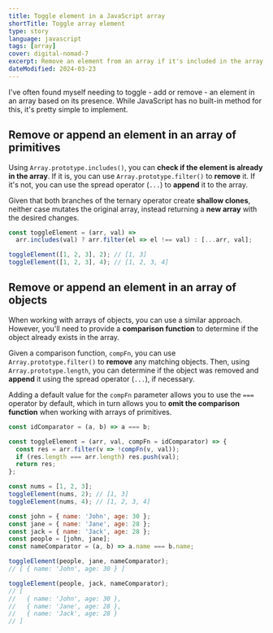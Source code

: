 ```yaml
---
title: Toggle element in a JavaScript array
shortTitle: Toggle array element
type: story
language: javascript
tags: [array]
cover: digital-nomad-7
excerpt: Remove an element from an array if it's included in the array, or push it to the array if it isn't.
dateModified: 2024-03-23
---
```


I've often found myself needing to toggle - add or remove - an element in an array based on its presence. While JavaScript has no built-in method for this, it's pretty simple to implement.

## Remove or append an element in an array of primitives

Using `Array.prototype.includes()`, you can **check if the element is already in the array**. If it is, you can use `Array.prototype.filter()` to **remove** it. If it's not, you can use the spread operator (`...`) to **append** it to the array.

Given that both branches of the ternary operator create **shallow clones**, neither case mutates the original array, instead returning a **new array** with the desired changes.

```js
const toggleElement = (arr, val) =>
  arr.includes(val) ? arr.filter(el => el !== val) : [...arr, val];

toggleElement([1, 2, 3], 2); // [1, 3]
toggleElement([1, 2, 3], 4); // [1, 2, 3, 4]
```

## Remove or append an element in an array of objects

When working with arrays of objects, you can use a similar approach. However, you'll need to provide a **comparison function** to determine if the object already exists in the array.

Given a comparison function, `compFn`, you can use `Array.prototype.filter()` to **remove** any matching objects. Then, using `Array.prototype.length`, you can determine if the object was removed and **append** it using the spread operator (`...`), if necessary.

Adding a default value for the `compFn` parameter allows you to use the `===` operator by default, which in turn allows you to **omit the comparison function** when working with arrays of primitives.

```js
const idComparator = (a, b) => a === b;

const toggleElement = (arr, val, compFn = idComparator) => {
  const res = arr.filter(v => !compFn(v, val));
  if (res.length === arr.length) res.push(val);
  return res;
};

const nums = [1, 2, 3];
toggleElement(nums, 2); // [1, 3]
toggleElement(nums, 4); // [1, 2, 3, 4]

const john = { name: 'John', age: 30 };
const jane = { name: 'Jane', age: 28 };
const jack = { name: 'Jack', age: 28 };
const people = [john, jane];
const nameComparator = (a, b) => a.name === b.name;

toggleElement(people, jane, nameComparator);
// [ { name: 'John', age: 30 } ]

toggleElement(people, jack, nameComparator);
// [
//   { name: 'John', age: 30 },
//   { name: 'Jane', age: 28 },
//   { name: 'Jack', age: 28 }
// ]
```

